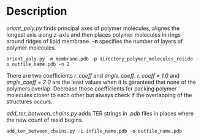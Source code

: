 # Description

*orient_poly.py* finds principal axes of polymer molecules, alignes the longest axis along z-axis and then places polymer molecules in rings around ridges of lipid membrane. **-n** specifies the number of layers of polymer molecules.
```
orient_poly.py -m membrane.pdb -p directory_polymer_molecules_reside -o outfile_name.pdb -n 2
```
There are two coefficients *r_coeff* and *angle_coeff*. *r_coeff = 1.0* and *angle_coeff = 2.0* are the least values when it is garanteed that none of the polymers overlap. Decrease those coefficients for packing polymer molecules closer to each other but always check if the overlapping of the structures occurs.



*add_ter_between_chains.py* adds TER strings in *.pdb* files in places where the new count of resid begins.
```
add_ter_between_chains.py -i infile_name.pdb -o outfile_name.pdb
```
